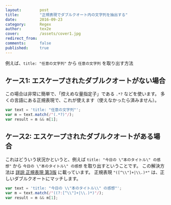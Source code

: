 ```yaml
---
layout:        post
title:         "正規表現でダブルクオート内の文字列を抽出する"
date:          2016-09-23
category:      Regex
author:        tex2e
cover:         /assets/cover1.jpg
redirect_from:
comments:      false
published:     true
---
```


例えば、`title: "任意の文字列"` から `任意の文字列` を取り出す方法


ケース1: エスケープされたダブルクオートがない場合
---------------------------------------------

この場合は非常に簡単で、「控えめな量指定子」である `.*?` などを使います。
多くの言語にある正規表現で、これが使えます（使えなかったら済みません）。

```js
var text = 'title: "任意の文字列"';
var m = text.match(/"(.*?)"/);
var result = m && m[1];
```


ケース2: エスケープされたダブルクオートがある場合
---------------------------------------------

これはどういう状況かというと、例えば `title: "今日の \"本のタイトル\" の感想"`
から `今日の \"本のタイトル\" の感想` を取り出すということです。
この解決方法は [詳説 正規表現 第3版](http://www.oreilly.co.jp/books/9784873113593/) に載っています。
正規表現 `"([^\\"]+|\\.)*"` は、正しいダブルクオートにマッチします。

```js
var text = 'title: "今日の \\"本のタイトル\\" の感想"';
var m = text.match(/"((?:[^\\"]+|\\.)*)"/);
var result = m && m[1];
```
